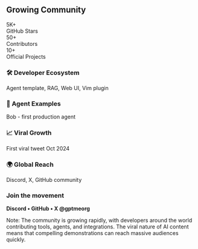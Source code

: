 ## Growing Community

<div class="stats-container">
  <div class="stat-item fragment">
    <div class="stat-number">5K+</div>
    <div>GitHub Stars</div>
  </div>
  <div class="stat-item fragment">
    <div class="stat-number">50+</div>
    <div>Contributors</div>
  </div>
  <div class="stat-item fragment">
    <div class="stat-number">10+</div>
    <div>Official Projects</div>
  </div>
</div>

<div class="feature-grid">
  <div class="feature-card fragment">
    <h3>🛠️ Developer Ecosystem</h3>
    <p>Agent template, RAG, Web UI, Vim plugin</p>
  </div>
  <div class="feature-card fragment">
    <h3>🤖 Agent Examples</h3>
    <p>Bob - first production agent</p>
  </div>
  <div class="feature-card fragment">
    <h3>📈 Viral Growth</h3>
    <p>First viral tweet Oct 2024</p>
  </div>
  <div class="feature-card fragment">
    <h3>🌍 Global Reach</h3>
    <p>Discord, X, GitHub community</p>
  </div>
</div>

### **Join the movement** <!-- .element: class="fragment" -->

**Discord • GitHub • X @gptmeorg** <!-- .element: class="fragment" -->

Note: The community is growing rapidly, with developers around the world contributing tools, agents, and integrations. The viral nature of AI content means that compelling demonstrations can reach massive audiences quickly.
